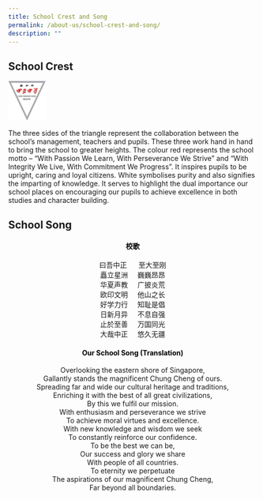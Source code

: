 ```yaml
---
title: School Crest and Song
permalink: /about-us/school-crest-and-song/
description: ""
---
```

School Crest
------------


<style>  
img {  
  display: block;  
  margin-left: auto;  
  margin-right: auto;  
}  
</style>  
<body><img src="/images/school_logo.png" alt="School Logo" style="width:15%;">  
  
</body>

The three sides of the triangle represent the collaboration between the school’s management, teachers and pupils. These three work hand in hand to bring the school to greater heights. The colour red represents the school motto – “With Passion We Learn, With Perseverance We Strive” and “With Integrity We Live, With Commitment We Progress”. It inspires pupils to be upright, caring and loyal citizens. White symbolises purity and also signifies the imparting of knowledge. It serves to highlight the dual importance our school places on encouraging our pupils to achieve excellence in both studies and character building.

School Song
-----------

<h4 style="color:black" align="center">校歌</h4>

<p style="text-align:center;">曰吾中正 &nbsp&nbsp&nbsp&nbsp 至大至刚<br>矗立星洲&nbsp&nbsp&nbsp&nbsp 巍巍昂昂<br>华夏声教&nbsp&nbsp&nbsp&nbsp 广披炎荒<br>欧印文明&nbsp&nbsp&nbsp&nbsp 他山之长<br>好学力行&nbsp&nbsp&nbsp&nbsp 知耻是倡<br>日新月异&nbsp&nbsp&nbsp&nbsp 不息自强<br>止於至善&nbsp&nbsp&nbsp&nbsp 万国同光<br>大哉中正&nbsp&nbsp&nbsp&nbsp 悠久无疆<br></p>

<h4 style="color:black" align="center">Our School Song (Translation)</h4>

<p style="text-align:center;">Overlooking the eastern shore of Singapore,<br>Gallantly stands the magnificent Chung Cheng of ours.<br>Spreading far and wide our cultural heritage and traditions, <br>Enriching it with the best of all great civilizations, <br>By this we fulfil our mission.<br>With enthusiasm and perseverance we strive<br>To achieve moral virtues and excellence.<br>With new knowledge and wisdom we seek<br>To constantly reinforce our confidence.<br>To be the best we can be,<br>Our success and glory we share<br>With people of all countries.<br>To eternity we perpetuate<br>The aspirations of our magnificent Chung Cheng,<br>Far beyond all boundaries.</p>